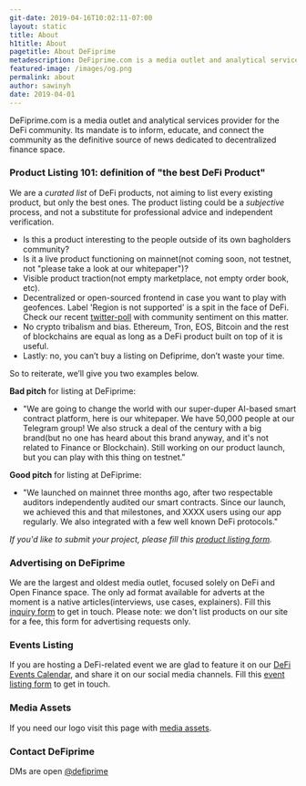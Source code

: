 ```yaml
---
git-date: 2019-04-16T10:02:11-07:00
layout: static
title: About
h1title: About
pagetitle: About DeFiprime
metadescription: DeFiprime.com is a media outlet and analytical services provider for the DeFi community. Its mandate is to inform, educate, and connect the community as the definitive source of news dedicated to decentralized finance space.
featured-image: /images/og.png
permalink: about
author: sawinyh
date: 2019-04-01
---
```


DeFiprime.com is a media outlet and analytical services provider for the DeFi community. Its mandate is to inform, educate, and connect the community as the definitive source of news dedicated to decentralized finance space.

### Product Listing 101: definition of "the best DeFi Product"

We are a _curated list_ of DeFi products, not aiming to list every existing product, but only the best ones. The product listing could be a _subjective_ process, and not a substitute for professional advice and independent verification.

- Is this a product interesting to the people outside of its own bagholders community?
- Is it a live product functioning on mainnet(not coming soon, not testnet, not "please take a look at our whitepaper")?
- Visible product traction(not empty marketplace, not empty order book, etc).
- Decentralized or open-sourced frontend in case you want to play with geofences. Label 'Region is not supported' is a spit in the face of DeFi. Check our recent [twitter-poll](https://twitter.com/defiprime/status/1130890433821724672) with community sentiment on this matter.
- No crypto tribalism and bias. Ethereum, Tron, EOS, Bitcoin and the rest of blockchains are equal as long as a DeFi product built on top of it is useful.
- Lastly: no, you can’t buy a listing on Defiprime, don’t waste your time.

So to reiterate, we’ll give you two examples below.

**Bad pitch** for listing at DeFiprime:

- "We are going to change the world with our super-duper AI-based smart contract platform, here is our whitepaper. We have 50,000 people at our Telegram group! We also struck a deal of the century with a big brand(but no one has heard about this brand anyway, and it's not related to Finance or Blockchain). Still working on our product launch, but you can play with this thing on testnet."

**Good pitch** for listing at DeFiprime:

- "We launched on mainnet three months ago, after two respectable auditors independently audited our smart contracts. Since our launch, we achieved this and that milestones, and XXXX users using our app regularly. We also integrated with a few well known DeFi protocols."

_If you'd like to submit your project, please fill this [product listing form](https://sneg55.typeform.com/to/WRFW02)._

### Advertising on DeFiprime

We are the largest and oldest media outlet, focused solely on DeFi and Open Finance space. The only ad format available for adverts at the moment is a native articles(interviews, use cases, explainers). Fill this [inquiry form](https://sneg55.typeform.com/to/zAR7ZH) to get in touch. Please note: we don't list products on our site for a fee, this form for advertising requests only.

### Events Listing

If you are hosting a DeFi-related event we are glad to feature it on our [DeFi Events Calendar](/events), and share it on our social media channels. Fill this [event listing form](https://sneg55.typeform.com/to/SPrjTk) to get in touch.

### Media Assets

If you need our logo visit this page with [media assets](/media-assets).

### Contact DeFiprime

DMs are open [@defiprime](https://twitter.com/defiprime)
